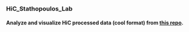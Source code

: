 ### HiC_Stathopoulos_Lab
####
#### Analyze and visualize HiC processed data (cool format) from [this repo](https://www.ebi.ac.uk/arrayexpress/experiments/E-MTAB-4918/).
